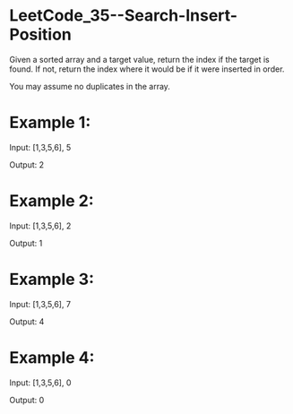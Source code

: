 # LeetCode_35--Search-Insert-Position

Given a sorted array and a target value, return the index if the target is found. If not, return the index where it would be if it were inserted in order.

You may assume no duplicates in the array.

# Example 1:

Input: [1,3,5,6], 5

Output: 2

# Example 2:

Input: [1,3,5,6], 2

Output: 1

# Example 3:

Input: [1,3,5,6], 7

Output: 4

# Example 4:

Input: [1,3,5,6], 0

Output: 0
